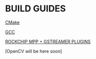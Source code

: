 # BUILD GUIDES
[CMake](https://github.com/lipophrenia/guides/blob/main/cmake.md)

[GCC](https://github.com/lipophrenia/guides/blob/main/gcc.md)

[ROCKCHIP MPP + GSTREAMER PLUGINS](https://github.com/lipophrenia/guides/blob/main/gstreamer_rockchip.md)

[OpenCV will be here soon]
